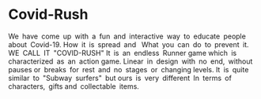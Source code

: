 # Covid-Rush
We have come up with a fun and interactive way to educate people about Covid-19. How it is spread and  What you can do to prevent it. WE CALL IT "COVID-RUSH"  It is an endless Runner game which is characterized as an action game. Linear in design with no end, without pauses or breaks for rest and no stages or changing levels. It is quite similar to "Subway surfers" but ours is very different In terms of characters, gifts and collectable items.
